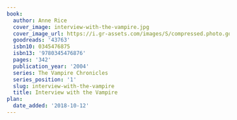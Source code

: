 ```yaml
---
book:
  author: Anne Rice
  cover_image: interview-with-the-vampire.jpg
  cover_image_url: https://i.gr-assets.com/images/S/compressed.photo.goodreads.com/books/1380631642l/43763._SY160_.jpg
  goodreads: '43763'
  isbn10: 0345476875
  isbn13: '9780345476876'
  pages: '342'
  publication_year: '2004'
  series: The Vampire Chronicles
  series_position: '1'
  slug: interview-with-the-vampire
  title: Interview with the Vampire
plan:
  date_added: '2018-10-12'
---
```

